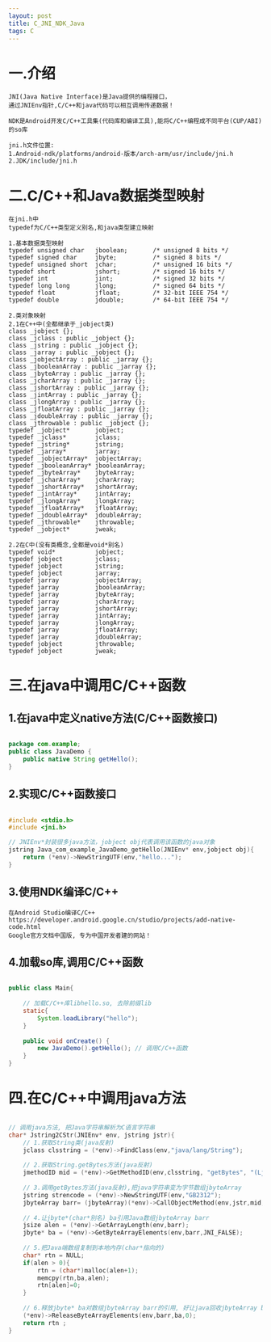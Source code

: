 ```yaml
---
layout: post
title: C_JNI_NDK_Java
tags: C
---
```

# 一.介绍	
	JNI(Java Native Interface)是Java提供的编程接口，
	通过JNIEnv指针,C/C++和java代码可以相互调用传递数据！
	
	NDK是Android开发C/C++工具集(代码库和编译工具),能将C/C++编程成不同平台(CUP/ABI)的so库
	
	jni.h文件位置:
	1.Android-ndk/platforms/android-版本/arch-arm/usr/include/jni.h
	2.JDK/include/jni.h

# 二.C/C++和Java数据类型映射
	在jni.h中	
	typedef为C/C++类型定义别名,和java类型建立映射
	
	1.基本数据类型映射
	typedef unsigned char   jboolean;       /* unsigned 8 bits */
	typedef signed char     jbyte;          /* signed 8 bits */
	typedef unsigned short  jchar;          /* unsigned 16 bits */
	typedef short           jshort;         /* signed 16 bits */
	typedef int             jint;           /* signed 32 bits */
	typedef long long       jlong;          /* signed 64 bits */
	typedef float           jfloat;         /* 32-bit IEEE 754 */
	typedef double          jdouble;        /* 64-bit IEEE 754 */
	
	2.类对象映射
	2.1在C++中(全都继承于_jobject类)
	class _jobject {};
	class _jclass : public _jobject {};
	class _jstring : public _jobject {};
	class _jarray : public _jobject {};
	class _jobjectArray : public _jarray {};
	class _jbooleanArray : public _jarray {};
	class _jbyteArray : public _jarray {};
	class _jcharArray : public _jarray {};
	class _jshortArray : public _jarray {};
	class _jintArray : public _jarray {};
	class _jlongArray : public _jarray {};
	class _jfloatArray : public _jarray {};
	class _jdoubleArray : public _jarray {};
	class _jthrowable : public _jobject {};
	typedef _jobject*       jobject;
	typedef _jclass*        jclass;
	typedef _jstring*       jstring;
	typedef _jarray*        jarray;
	typedef _jobjectArray*  jobjectArray;
	typedef _jbooleanArray* jbooleanArray;
	typedef _jbyteArray*    jbyteArray;
	typedef _jcharArray*    jcharArray;
	typedef _jshortArray*   jshortArray;
	typedef _jintArray*     jintArray;
	typedef _jlongArray*    jlongArray;
	typedef _jfloatArray*   jfloatArray;
	typedef _jdoubleArray*  jdoubleArray;
	typedef _jthrowable*    jthrowable;
	typedef _jobject*       jweak;
	
	2.2在C中(没有类概念,全都是void*别名)
	typedef void*           jobject;
	typedef jobject         jclass;
	typedef jobject         jstring;
	typedef jobject         jarray;
	typedef jarray          jobjectArray;
	typedef jarray          jbooleanArray;
	typedef jarray          jbyteArray;
	typedef jarray          jcharArray;
	typedef jarray          jshortArray;
	typedef jarray          jintArray;
	typedef jarray          jlongArray;
	typedef jarray          jfloatArray;
	typedef jarray          jdoubleArray;
	typedef jobject         jthrowable;
	typedef jobject         jweak;
	
# 三.在java中调用C/C++函数

## 1.在java中定义native方法(C/C++函数接口)

```java

package com.example;
public class JavaDemo {	
	public native String getHello();
}

```

## 2.实现C/C++函数接口

```c

#include <stdio.h>
#include <jni.h>

// JNIEnv*封装很多java方法，jobject obj代表调用该函数的java对象
jstring Java_com_example_JavaDemo_getHello(JNIEnv* env,jobject obj){
	return (*env)->NewStringUTF(env,"hello...");
}

```

## 3.使用NDK编译C/C++
	在Android Studio编译C/C++
	https://developer.android.google.cn/studio/projects/add-native-code.html
	Google官方文档中国版, 专为中国开发者建的网站！

## 4.加载so库,调用C/C++函数

```java

public class Main{
	
	// 加载C/C++库libhello.so, 去除前缀lib
	static{
		System.loadLibrary("hello");
	}
	
	public void onCreate() {		
		new JavaDemo().getHello(); // 调用C/C++函数
	}
}

```

# 四.在C/C++中调用java方法

```c

// 调用java方法, 把Java字符串解析为C语言字符串
char* Jstring2CStr(JNIEnv* env, jstring jstr){
	// 1.获取String类(java反射)
	jclass clsstring = (*env)->FindClass(env,"java/lang/String");
	
	// 2.获取String.getBytes方法(java反射)
	jmethodID mid = (*env)->GetMethodID(env,clsstring, "getBytes", "(Ljava/lang/String;)[B");
	
	// 3.调用getBytes方法(java反射),把java字符串变为字节数组jbyteArray
	jstring strencode = (*env)->NewStringUTF(env,"GB2312");
	jbyteArray barr= (jbyteArray)(*env)->CallObjectMethod(env,jstr,mid,strencode);
	
	// 4.让jbyte*(char*别名) ba引用Java数组jbyteArray barr
	jsize alen = (*env)->GetArrayLength(env,barr);
	jbyte* ba = (*env)->GetByteArrayElements(env,barr,JNI_FALSE);
	
	// 5.把Java端数组复制到本地内存(char*指向的)
	char* rtn = NULL;
	if(alen > 0){
		rtn = (char*)malloc(alen+1);
		memcpy(rtn,ba,alen);
		rtn[alen]=0;
	}
	
	// 6.释放jbyte* ba对数组jbyteArray barr的引用, 好让java回收jbyteArray barr占用的内存
	(*env)->ReleaseByteArrayElements(env,barr,ba,0);
	return rtn ;
}

```